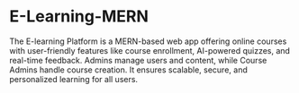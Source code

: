 # E-Learning-MERN
The E-learning Platform is a MERN-based web app offering online courses with user-friendly features like course enrollment, AI-powered quizzes, and real-time feedback. Admins manage users and content, while Course Admins handle course creation. It ensures scalable, secure, and personalized learning for all users.
